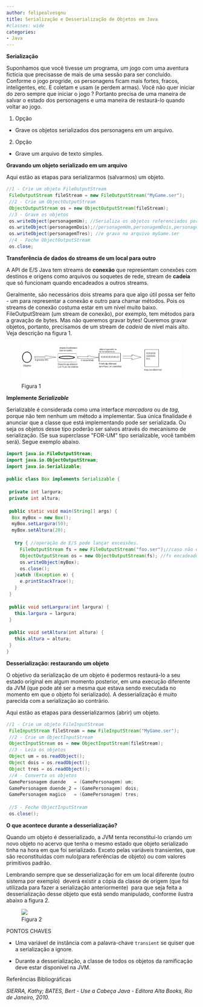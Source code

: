 ```yaml
---
author: felipealvesgnu
title: Serialização e Desserialização de Objetos em Java
#classes: wide
categories:
- Java
---
```


**Serialização**

Suponhamos que você tivesse um programa, um jogo com uma aventura fictícia que precisasse de mais de uma sessão para ser concluído. Conforme o jogo progride, os personagens ficam mais fortes, fracos, inteligentes, etc. E coletam e usam (e perdem armas). Você não quer iniciar do zero sempre que iniciar o jogo ? Portanto precisa de uma maneira de salvar o estado dos personagens e uma maneira de restaurá-lo quando voltar ao jogo.

1. Opção
  * Grave os objetos serializados dos personagens em um arquivo.

2. Opção 	
  * Grave um arquivo de texto simples.


**Gravando um objeto serializado em um arquivo**

Aqui estão as etapas para serializarmos (salvarmos) um objeto.

```java
//1 - Crie um objeto FileOutputStream
 FileOutputStream fileStream = new FileOutputStream("MyGame.ser");
 //2 - Crie um ObjectOutputStream
 ObjectOutputStream os = new ObjectOutputStream(fileStream);
 //3 - Grave os objetos
 os.writeObject(personagemUm); //Serializa os objetos referenciados por
 os.writeObject(personagemDois);//personagemUm,personagemDois,personagemTres
 os.writeObject(personagemTres); //e grava no arquivo myGame.ser
 //4 - Feche ObjectOutputStream
 os.close;
```

**Transferência de dados do streams de um local para outro**

A API de E/S Java tem streams de **conexão** que representam conexões com destinos e origens como arquivos ou
soquetes de rede, stream de **cadeia** que só funcionam quando encadeados a outros streams.

Geralmente, são necessários dois streams para que algo útil possa ser feito - um para representar a conexão
e outro para chamar métodos. Pois os streams de conexão costuma estar em um nível muito baixo.
FileOutputStream (um stream de conexão), por exemplo, tem métodos para a gravação de bytes. Mas não queremos
gravar bytes! Queremos gravar objetos, portanto, precisamos de um stream de _cadeia_ de nível mais alto. Veja descrição na figura 1.

<figure>
    <a href="/assets/images/serializacao/serialization.jpg"><img src="/assets/images/serializacao/serialization.jpg"></a>
    <figcaption>Figura 1</figcaption>
</figure>


**Implemente _Serializable_**

Serializable é considerada como uma interface _marcadora_ ou de _tag_, porque não tem nenhum um método a implementar. Sua única finalidade é anunciar que a classe que está implementando pode ser serializada. Ou seja os objetos desse tipo poderão ser salvos através do mecanismo de serialização. (Se sua superclasse "FOR-UM" tipo serializable, você também  será). Segue exemplo abaixo.

```java
import java.io.FileOutputStream;
import java.io.ObjectOutputStream;
import java.io.Serializable;

public class Box implements Serializable {

 private int largura;
 private int altura;

 public static void main(String[] args) {
  Box myBox = new Box();
  myBox.setLargura(50);
  myBox.setAltura(20);

   try { //operação de E/S pode lançar excessões.
     FileOutputStream fs = new FileOutputStream("foo.ser");//caso não encontre cria novo arquivo chamado foo.ser
     ObjectOutputStream os = new ObjectOutputStream(fs); //fs encadeado ao stream de conexão
     os.writeObject(myBox);
     os.close();
   }catch (Exception e) {
     e.printStackTrace();
   }
 }

 public void setLargura(int largura) {
   this.largura = largura;
 }

 public void setAltura(int altura) {
   this.altura = altura;
 }
}
```

**Desserialização: restaurando um objeto**

O objetivo da serialização de um objeto é podermos restaurá-lo a seu estado original em algum momento posterior, em uma execução diferente da JVM (que pode até ser a mesma que estava sendo executada no momento em que o objeto foi serializado). A desserialização é muito parecida com a serialização ao contrário.

Aqui estão as etapas para desserializarmos (abrir) um objeto.

```java
//1 - Crie um objeto FileInputStream
 FileInputStream fileStream = new FileInputStream("MyGame.ser");
 //2 - Crie um ObjectInputStream
 ObjectInputStream os = new ObjectInputStream(fileStream);
 //3 - Leia os objetos
 Object um = os.readObject();
 Object dois = os.readObject();
 Object tres = os.readObject();
 //4 - Converta os objetos
 GamePersonagem duende   = (GamePersonagem) um;
 GamePersonagem duende_2 = (GamePersonagem) dois;
 GamePersonagem magico   = (GamePersonagem) tres;

 //5 - Feche ObjectInputStream
 os.close();
````

**O que acontece durante a desserialização?**

Quando um objeto é desserializado, a JVM tenta reconstituí-lo criando um novo objeto no acervo que tenha o mesmo
estado que objeto serializado tinha na hora em que foi serializado. Exceto pelas variáveis transientes,
que são reconstituídas com nulo(para referências de objeto) ou com valores primitivos padrão.

Lembrando sempre que se desserialização for em um local diferente (outro sistema por exemplo)  deverá existir a cópia da classe de origem (que foi utilizada para fazer a serialização anteriormente)  para que seja feita a desserialização desse objeto que está sendo manipulado, conforme ilustra abaixo a figura 2.

<figure>
    <a href="/assets/images/serializacao/desserialization.jpg"><img src="/assets/images/serializacao/desserialization.jpg"></a>
    <figcaption>Figura 2</figcaption>
</figure>

PONTOS CHAVES

- Uma variável de instância com a palavra-chave ```transient``` se quiser que a serialização a ignore.

- Durante a desserialização, a classe de todos os objetos da ramificação deve estar disponível na JVM.

Referências Bibliográficas

 *SIERRA, Kathy; BATES, Bert - Use a Cabeça Java - Editora Alta Books, Rio de Janeiro, 2010.*
